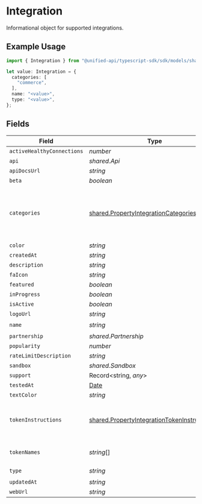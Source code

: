 # Integration

Informational object for supported integrations.

## Example Usage

```typescript
import { Integration } from "@unified-api/typescript-sdk/sdk/models/shared";

let value: Integration = {
  categories: [
    "commerce",
  ],
  name: "<value>",
  type: "<value>",
};
```

## Fields

| Field                                                                                                               | Type                                                                                                                | Required                                                                                                            | Description                                                                                                         |
| ------------------------------------------------------------------------------------------------------------------- | ------------------------------------------------------------------------------------------------------------------- | ------------------------------------------------------------------------------------------------------------------- | ------------------------------------------------------------------------------------------------------------------- |
| `activeHealthyConnections`                                                                                          | *number*                                                                                                            | :heavy_minus_sign:                                                                                                  | N/A                                                                                                                 |
| `api`                                                                                                               | *shared.Api*                                                                                                        | :heavy_minus_sign:                                                                                                  | N/A                                                                                                                 |
| `apiDocsUrl`                                                                                                        | *string*                                                                                                            | :heavy_minus_sign:                                                                                                  | N/A                                                                                                                 |
| `beta`                                                                                                              | *boolean*                                                                                                           | :heavy_minus_sign:                                                                                                  | N/A                                                                                                                 |
| `categories`                                                                                                        | [shared.PropertyIntegrationCategories](../../../sdk/models/shared/propertyintegrationcategories.md)[]               | :heavy_check_mark:                                                                                                  | The categories of support solutions that this integration has                                                       |
| `color`                                                                                                             | *string*                                                                                                            | :heavy_minus_sign:                                                                                                  | N/A                                                                                                                 |
| `createdAt`                                                                                                         | *string*                                                                                                            | :heavy_minus_sign:                                                                                                  | N/A                                                                                                                 |
| `description`                                                                                                       | *string*                                                                                                            | :heavy_minus_sign:                                                                                                  | N/A                                                                                                                 |
| `faIcon`                                                                                                            | *string*                                                                                                            | :heavy_minus_sign:                                                                                                  | N/A                                                                                                                 |
| `featured`                                                                                                          | *boolean*                                                                                                           | :heavy_minus_sign:                                                                                                  | N/A                                                                                                                 |
| `inProgress`                                                                                                        | *boolean*                                                                                                           | :heavy_minus_sign:                                                                                                  | N/A                                                                                                                 |
| `isActive`                                                                                                          | *boolean*                                                                                                           | :heavy_minus_sign:                                                                                                  | N/A                                                                                                                 |
| `logoUrl`                                                                                                           | *string*                                                                                                            | :heavy_minus_sign:                                                                                                  | N/A                                                                                                                 |
| `name`                                                                                                              | *string*                                                                                                            | :heavy_check_mark:                                                                                                  | N/A                                                                                                                 |
| `partnership`                                                                                                       | *shared.Partnership*                                                                                                | :heavy_minus_sign:                                                                                                  | N/A                                                                                                                 |
| `popularity`                                                                                                        | *number*                                                                                                            | :heavy_minus_sign:                                                                                                  | N/A                                                                                                                 |
| `rateLimitDescription`                                                                                              | *string*                                                                                                            | :heavy_minus_sign:                                                                                                  | N/A                                                                                                                 |
| `sandbox`                                                                                                           | *shared.Sandbox*                                                                                                    | :heavy_minus_sign:                                                                                                  | N/A                                                                                                                 |
| `support`                                                                                                           | Record<string, *any*>                                                                                               | :heavy_minus_sign:                                                                                                  | N/A                                                                                                                 |
| `testedAt`                                                                                                          | [Date](https://developer.mozilla.org/en-US/docs/Web/JavaScript/Reference/Global_Objects/Date)                       | :heavy_minus_sign:                                                                                                  | N/A                                                                                                                 |
| `textColor`                                                                                                         | *string*                                                                                                            | :heavy_minus_sign:                                                                                                  | N/A                                                                                                                 |
| `tokenInstructions`                                                                                                 | [shared.PropertyIntegrationTokenInstructions](../../../sdk/models/shared/propertyintegrationtokeninstructions.md)[] | :heavy_minus_sign:                                                                                                  | instructions for the user on how to find the token/key                                                              |
| `tokenNames`                                                                                                        | *string*[]                                                                                                          | :heavy_minus_sign:                                                                                                  | if auth_types = 'token'                                                                                             |
| `type`                                                                                                              | *string*                                                                                                            | :heavy_check_mark:                                                                                                  | N/A                                                                                                                 |
| `updatedAt`                                                                                                         | *string*                                                                                                            | :heavy_minus_sign:                                                                                                  | N/A                                                                                                                 |
| `webUrl`                                                                                                            | *string*                                                                                                            | :heavy_minus_sign:                                                                                                  | N/A                                                                                                                 |